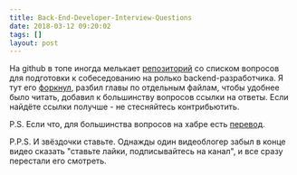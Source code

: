 ```yaml
---
title: Back-End-Developer-Interview-Questions
date: 2018-03-12 09:20:02
tags: []
layout: post
---
```


На github в топе иногда мелькает [репозиторий](https://github.com/arialdomartini/Back-End-Developer-Interview-Questions) со списком вопросов для подготовки к собеседованию на ролько backend-разработчика. Я тут его [форкнул](https://github.com/orsinium/Back-End-Developer-Interview-Questions), разбил главы по отдельным файлам, чтобы удобнее было читать, добавил к большинству вопросов ссылки на ответы. Если найдёте ссылки получше - не стесняйтесь контрибьютить.

P.S. Если что, для большинства вопросов на хабре есть [перевод](https://habrahabr.ru/post/349434/).

P.P.S. И звёздочки ставьте. Однажды один видеоблогер забыл в конце видео сказать "ставьте лайки, подписывайтесь на канал", и все сразу перестали его смотреть.
